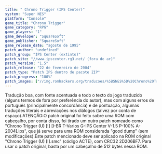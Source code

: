 ```yaml
---
title: " Chrono Trigger (IPS Center)"
system: "Super NES"
platform: "Console"
game_title: "Chrono Trigger"
game_category: "RPG"
game_players: "1"
game_developer: "SquareSoft"
game_publisher: "SquareSoft"
game_release_date: "agosto de 1995"
patch_author: "undefined"
patch_group: "IPS Center (extinto)"
patch_site: "//www.ipscenter.rg3.net/ (fora do ar)"
patch_version: "1.5"
patch_release: "22 de fevereiro de 2004"
patch_type: "Patch IPS dentro de pacote ZIP"
patch_progress: "100%"
patch_images: ["//img.romhackers.org/traducoes/%5BSNES%5D%20Chrono%20Trigger%20-%20CBT%20e%20IPS%20Center%20-%201.png","//img.romhackers.org/traducoes/%5BSNES%5D%20Chrono%20Trigger%20-%20IPS%20Center%20-%202.png","//img.romhackers.org/traducoes/%5BSNES%5D%20Chrono%20Trigger%20-%20IPS%20Center%20-%203.png"]
---
```

Tradução boa, com fonte acentuada e todo o texto do jogo traduzido (alguns termos de fora por preferência do autor), mas com alguns erros de português (principalmente concordância) e de pontuação, algumas traduções literais e abreviações nos diálogos (talvez por conta de espaço).ATENÇÃO:O patch original foi feito sobre uma ROM com cabeçalho, por conta disso, foi tirado um outro patch nomeado como "Chrono Trigger (U) [!] [I-BR T-Varios G-IPS Center V-1.5 P-100% A-2004].ips", que já serve para uma ROM considerada "good dump" (sem modificações).Este patch mencionado deve ser aplicado na ROM original "Chrono Trigger (U) [!].smc" (código ACTE), com CRC32 2D206BF7. Para usar o patch original, basta por um cabeçalho de 512 bytes nessa ROM.